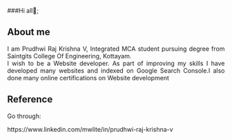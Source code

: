 ###Hi all👋;
## About me
<p align="justify">  I am Prudhwi Raj Krishna V, Integrated MCA student pursuing
degree from Saintgits College Of Engineering, Kottayam.<br>
I wish to be a Website developer. As part of improving my skills I have developed many websites and indexed
on Google Search Console.I also done many online certifications on Website development 
</p>

## Reference

<p> Go through:</p>https://www.linkedin.com/mwlite/in/prudhwi-raj-krishna-v
